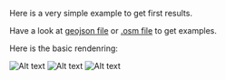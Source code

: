 Here is a very simple example to get first results.

Have a look at [geojson file](examples/house.geojson) or [.osm file](examples/house.osm) to get examples.

Here is the basic rendenring:

![Alt text](examples/img/House_building.png?raw=true "Building view")
![Alt text](examples/img/House_floors.png?raw=true "Floors view")
![Alt text](examples/img/House_indoor.png?raw=true "Indoor view")

